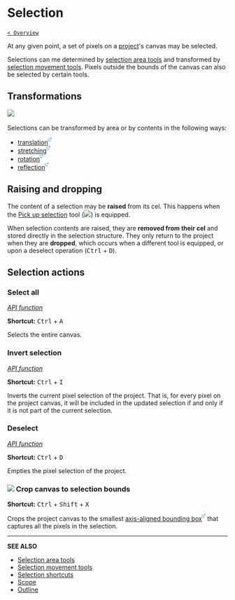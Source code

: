 # Selection

[`< Overview`](./README.md)

At any given point, a set of pixels on a [project](./project.md)'s canvas may be selected.

Selections can me determined by [selection area tools](./sel-area-tools.md) and transformed by [selection movement tools](./sel-move-tools.md). Pixels outside the bounds of the canvas can also be selected by certain tools.

## Transformations

![](./assets/graphics/selection-transformations.gif)

Selections can be transformed by area or by contents in the following ways:

* [translation![](./assets/ui/external.png)](https://en.wikipedia.org/wiki/Translation_(geometry))
* [stretching![](./assets/ui/external.png)](https://en.wikipedia.org/wiki/Scaling_(geometry))
* [rotation![](./assets/ui/external.png)](https://en.wikipedia.org/wiki/Rotation_(mathematics))
* [reflection![](./assets/ui/external.png)](https://en.wikipedia.org/wiki/Reflection_(mathematics))

## Raising and dropping

The content of a selection may be **raised** from its cel. This happens when the [Pick up selection](./sel-move-tools.md#pick-up-selection) tool (![](https://raw.githubusercontent.com/stipple-effect/stipple-effect/master/res/icons/pick_up_selection.png)) is equipped.

When selection contents are raised, they are **removed from their cel** and stored directly in the selection structure. They only return to the project when they are **dropped**, which occurs when a different tool is equipped, or upon a deselect operation (<kbd>Ctrl</kbd> + <kbd>D</kbd>).

## Selection actions

### Select all

[*API function*](../api/project.md#select_all)

**Shortcut:** <kbd>Ctrl</kbd> + <kbd>A</kbd>

Selects the entire canvas.

### Invert selection

[*API function*](../api/project.md#invert_selection)

**Shortcut:** <kbd>Ctrl</kbd> + <kbd>I</kbd>

Inverts the current pixel selection of the project. That is, for every pixel on the project canvas, it will be included in the updated selection if and only if it is not part of the current selection.

### Deselect

[*API function*](../api/project.md#deselect)

**Shortcut:** <kbd>Ctrl</kbd> + <kbd>D</kbd>

Empties the pixel selection of the project.

### ![](https://raw.githubusercontent.com/stipple-effect/stipple-effect/master/res/icons/crop_to_selection.png) Crop canvas to selection bounds

**Shortcut:** <kbd>Ctrl</kbd> + <kbd>Shift</kbd> + <kbd>X</kbd>

Crops the project canvas to the smallest [axis-aligned bounding box![](./assets/ui/external.png)](https://en.wikipedia.org/wiki/Minimum_bounding_box#Axis-aligned_minimum_bounding_box) that captures all the pixels in the selection.

---

**SEE ALSO**

* [Selection area tools](./sel-area-tools.md)
* [Selection movement tools](./sel-move-tools.md)
* [Selection shortcuts](./shortcuts.md#selection)
* [Scope](./scope.md)
* [Outline](./outline.md)
